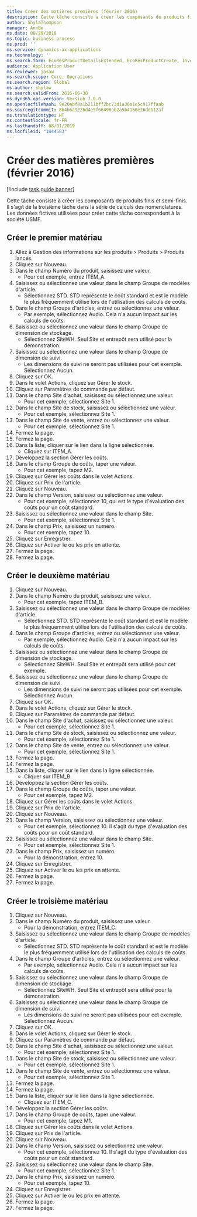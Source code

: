 ```yaml
---
title: Créer des matières premières (février 2016)
description: Cette tâche consiste à créer les composants de produits finis et semi-finis.
author: ShylaThompson
manager: AnnBe
ms.date: 08/29/2018
ms.topic: business-process
ms.prod: ''
ms.service: dynamics-ax-applications
ms.technology: ''
ms.search.form: EcoResProductDetailsExtended, EcoResProductCreate, InventItemOrderSetup, InventItemPrice
audience: Application User
ms.reviewer: josaw
ms.search.scope: Core, Operations
ms.search.region: Global
ms.author: shylaw
ms.search.validFrom: 2016-06-30
ms.dyn365.ops.version: Version 7.0.0
ms.openlocfilehash: 9e20abf8a1b211bff2bc73d1a36a1e5c917ffaab
ms.sourcegitcommit: 8b4b6a9226d4e5f66498ab2a5b4160e26dd112af
ms.translationtype: HT
ms.contentlocale: fr-FR
ms.lasthandoff: 08/01/2019
ms.locfileid: "1844583"
---
```

# <a name="create-raw-materials-february-2016"></a>Créer des matières premières (février 2016)

[!include [task guide banner](../../includes/task-guide-banner.md)]

Cette tâche consiste à créer les composants de produits finis et semi-finis. Il s'agit de la troisième tâche dans la série de calculs des nomenclatures. Les données fictives utilisées pour créer cette tâche correspondent à la société USMF.


## <a name="create-the-first-material"></a>Créer le premier matériau
1. Allez à Gestion des informations sur les produits > Produits > Produits lancés.
2. Cliquez sur Nouveau.
3. Dans le champ Numéro du produit, saisissez une valeur.
    * Pour cet exemple, entrez ITEM_A.  
4. Saisissez ou sélectionnez une valeur dans le champ Groupe de modèles d'article.
    * Sélectionnez STD. STD représente le coût standard et est le modèle le plus fréquemment utilisé lors de l'utilisation des calculs de coûts.  
5. Dans le champ Groupe d'articles, entrez ou sélectionnez une valeur.
    * Par exemple, sélectionnez Audio. Cela n'a aucun impact sur les calculs de coûts.  
6. Saisissez ou sélectionnez une valeur dans le champ Groupe de dimension de stockage.
    * Sélectionnez SiteWH. Seul Site et entrepôt sera utilisé pour la démonstration.  
7. Saisissez ou sélectionnez une valeur dans le champ Groupe de dimension de suivi.
    * Les dimensions de suivi ne seront pas utilisées pour cet exemple. Sélectionnez Aucun.  
8. Cliquez sur OK.
9. Dans le volet Actions, cliquez sur Gérer le stock.
10. Cliquez sur Paramètres de commande par défaut.
11. Dans le champ Site d'achat, saisissez ou sélectionnez une valeur.
    * Pour cet exemple, sélectionnez Site 1.  
12. Dans le champ Site de stock, saisissez ou sélectionnez une valeur.
    * Pour cet exemple, sélectionnez Site 1.  
13. Dans le champ Site de vente, entrez ou sélectionnez une valeur.
    * Pour cet exemple, sélectionnez Site 1.  
14. Fermez la page.
15. Fermez la page.
16. Dans la liste, cliquer sur le lien dans la ligne sélectionnée.
    * Cliquez sur ITEM_A.  
17. Développez la section Gérer les coûts.
18. Dans le champ Groupe de coûts, taper une valeur.
    * Pour cet exemple, tapez M2.  
19. Cliquez sur Gérer les coûts dans le volet Actions.
20. Cliquez sur Prix de l'article.
21. Cliquez sur Nouveau.
22. Dans le champ Version, saisissez ou sélectionnez une valeur.
    * Pour cet exemple, sélectionnez 10, qui est le type d'évaluation des coûts pour un coût standard.  
23. Saisissez ou sélectionnez une valeur dans le champ Site.
    * Pour cet exemple, sélectionnez Site 1.  
24. Dans le champ Prix, saisissez un numéro.
    * Pour cet exemple, tapez 10.  
25. Cliquez sur Enregistrer.
26. Cliquez sur Activer le ou les prix en attente.
27. Fermez la page.
28. Fermez la page.

## <a name="create-the-second-material"></a>Créer le deuxième matériau
1. Cliquez sur Nouveau.
2. Dans le champ Numéro du produit, saisissez une valeur.
    * Pour cet exemple, tapez ITEM_B.  
3. Saisissez ou sélectionnez une valeur dans le champ Groupe de modèles d'article.
    * Sélectionnez STD. STD représente le coût standard et est le modèle le plus fréquemment utilisé lors de l'utilisation des calculs de coûts.  
4. Dans le champ Groupe d'articles, entrez ou sélectionnez une valeur.
    * Par exemple, sélectionnez Audio. Cela n'a aucun impact sur les calculs de coûts.  
5. Saisissez ou sélectionnez une valeur dans le champ Groupe de dimension de stockage.
    * Sélectionnez SiteWH. Seul Site et entrepôt sera utilisé pour cet exemple.  
6. Saisissez ou sélectionnez une valeur dans le champ Groupe de dimension de suivi.
    * Les dimensions de suivi ne seront pas utilisées pour cet exemple. Sélectionnez Aucun.  
7. Cliquez sur OK.
8. Dans le volet Actions, cliquez sur Gérer le stock.
9. Cliquez sur Paramètres de commande par défaut.
10. Dans le champ Site d'achat, saisissez ou sélectionnez une valeur.
    * Pour cet exemple, sélectionnez Site 1.  
11. Dans le champ Site de stock, saisissez ou sélectionnez une valeur.
    * Pour cet exemple, sélectionnez Site 1.  
12. Dans le champ Site de vente, entrez ou sélectionnez une valeur.
    * Pour cet exemple, sélectionnez Site 1.  
13. Fermez la page.
14. Fermez la page.
15. Dans la liste, cliquer sur le lien dans la ligne sélectionnée.
    * Cliquer sur ITEM_B.  
16. Développez la section Gérer les coûts.
17. Dans le champ Groupe de coûts, taper une valeur.
    * Pour cet exemple, tapez M2.  
18. Cliquez sur Gérer les coûts dans le volet Actions.
19. Cliquez sur Prix de l'article.
20. Cliquez sur Nouveau.
21. Dans le champ Version, saisissez ou sélectionnez une valeur.
    * Pour cet exemple, sélectionnez 10. Il s'agit du type d'évaluation des coûts pour un coût standard.  
22. Saisissez ou sélectionnez une valeur dans le champ Site.
    * Pour cet exemple, sélectionnez Site 1.  
23. Dans le champ Prix, saisissez un numéro.
    * Pour la démonstration, entrez 10.  
24. Cliquez sur Enregistrer.
25. Cliquez sur Activer le ou les prix en attente.
26. Fermez la page.
27. Fermez la page.

## <a name="create-the-third-material"></a>Créer le troisième matériau
1. Cliquez sur Nouveau.
2. Dans le champ Numéro du produit, saisissez une valeur.
    * Pour la démonstration, entrez ITEM_C.  
3. Saisissez ou sélectionnez une valeur dans le champ Groupe de modèles d'article.
    * Sélectionnez STD. STD représente le coût standard et est le modèle le plus fréquemment utilisé lors de l'utilisation des calculs de coûts.  
4. Dans le champ Groupe d'articles, entrez ou sélectionnez une valeur.
    * Par exemple, sélectionnez Audio. Cela n'a aucun impact sur les calculs de coûts.  
5. Saisissez ou sélectionnez une valeur dans le champ Groupe de dimension de stockage.
    * Sélectionnez SiteWH. Seul Site et entrepôt sera utilisé pour la démonstration.  
6. Saisissez ou sélectionnez une valeur dans le champ Groupe de dimension de suivi.
    * Les dimensions de suivi ne seront pas utilisées pour cet exemple. Sélectionnez Aucun.  
7. Cliquez sur OK.
8. Dans le volet Actions, cliquez sur Gérer le stock.
9. Cliquez sur Paramètres de commande par défaut.
10. Dans le champ Site d'achat, saisissez ou sélectionnez une valeur.
    * Pour cet exemple, sélectionnez Site 1.  
11. Dans le champ Site de stock, saisissez ou sélectionnez une valeur.
    * Pour cet exemple, sélectionnez Site 1.  
12. Dans le champ Site de vente, entrez ou sélectionnez une valeur.
    * Pour cet exemple, sélectionnez Site 1.  
13. Fermez la page.
14. Fermez la page.
15. Dans la liste, cliquer sur le lien dans la ligne sélectionnée.
    * Cliquez sur ITEM_C.  
16. Développez la section Gérer les coûts.
17. Dans le champ Groupe de coûts, taper une valeur.
    * Pour cet exemple, tapez M1.  
18. Cliquez sur Gérer les coûts dans le volet Actions.
19. Cliquez sur Prix de l'article.
20. Cliquez sur Nouveau.
21. Dans le champ Version, saisissez ou sélectionnez une valeur.
    * Pour cet exemple, sélectionnez 10. Il s'agit du type d'évaluation des coûts pour un coût standard.  
22. Saisissez ou sélectionnez une valeur dans le champ Site.
    * Pour cet exemple, sélectionnez Site 1.  
23. Dans le champ Prix, saisissez un numéro.
    * Pour cet exemple, tapez 10.  
24. Cliquez sur Enregistrer.
25. Cliquez sur Activer le ou les prix en attente.
26. Fermez la page.
27. Fermez la page.

